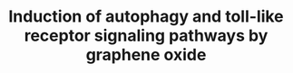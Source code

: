 ---
annotations:
- id: PW:0000828
  parent: signaling pathway
  type: Pathway Ontology
  value: cytokine mediated signaling pathway
- id: PW:0000002
  parent: classic metabolic pathway
  type: Pathway Ontology
  value: classic metabolic pathway
authors:
- Egonw
description: Graphene oxide has been found in the RAW264.7 to trigger a cytokine response
  and resulting autophagy. It was found to be mediated by  activation of TLR4 and
  TLR9, signalling MyD88, TRAF6, and NF-κB, resulting in cytokine expression. However,
  TLR signaling did not cause IFN-β expression nor IRF3 activation. The process also
  shows activation of Beclin 1 and LC3.
last-edited: 2023-06-06
organisms:
- Homo sapiens
redirect_from:
- /index.php/Pathway:WP5336
- /instance/WP5336
- /instance/WP5336_r126593
revision: r126593
schema-jsonld:
- '@context': https://schema.org/
  '@id': https://wikipathways.github.io/pathways/WP5336.html
  '@type': Dataset
  creator:
    '@type': Organization
    name: WikiPathways
  description: Graphene oxide has been found in the RAW264.7 to trigger a cytokine
    response and resulting autophagy. It was found to be mediated by  activation of
    TLR4 and TLR9, signalling MyD88, TRAF6, and NF-κB, resulting in cytokine expression.
    However, TLR signaling did not cause IFN-β expression nor IRF3 activation. The
    process also shows activation of Beclin 1 and LC3.
  keywords:
  - Beclin1
  - GO
  - IFN-beta
  - IFN-gamma
  - IRF3
  - LC3
  - MYD88
  - NF-kappaB
  - TLR4
  - TLR9
  - TNF-alpha
  - TRAF6
  license: CC0
  name: 'Induction of autophagy and toll-like receptor signaling pathways by graphene
    oxide '
seo: CreativeWork
title: 'Induction of autophagy and toll-like receptor signaling pathways by graphene
  oxide '
wpid: WP5336
---